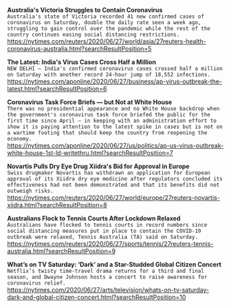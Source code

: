 **Australia's Victoria Struggles to Contain Coronavirus**\
`Australia's state of Victoria recorded 41 new confirmed cases of coronavirus on Saturday, double the daily rate seen a week ago, struggling to gain control over the pandemic while the rest of the country continues easing social distancing restrictions. `\
https://nytimes.com/reuters/2020/06/27/world/asia/27reuters-health-coronavirus-australia.html?searchResultPosition=5

**The Latest: India's Virus Cases Cross Half a Million**\
`NEW DELHI — India's confirmed coronavirus cases crossed half a million on Saturday with another record 24-hour jump of 18,552 infections.`\
https://nytimes.com/aponline/2020/06/27/business/ap-virus-outbreak-the-latest.html?searchResultPosition=6

**Coronavirus Task Force Briefs — but Not at White House**\
`There was no presidential appearance and no White House backdrop when the government's coronavirus task force briefed the public for the first time since April — in keeping with an administration effort to show it is paying attention to the latest spike in cases but is not on a wartime footing that should keep the country from reopening the economy.`\
https://nytimes.com/aponline/2020/06/27/us/politics/ap-us-virus-outbreak-white-house-1st-ld-writethru.html?searchResultPosition=7

**Novartis Pulls Dry Eye Drug Xiidra's Bid for Approval in Europe**\
`Swiss drugmaker Novartis has withdrawn an application for European approval of its Xiidra dry eye medicine after regulators concluded its effectiveness had not been demonstrated and that its benefits did not outweigh risks.`\
https://nytimes.com/reuters/2020/06/27/world/europe/27reuters-novartis-xiidra.html?searchResultPosition=8

**Australians Flock to Tennis Courts After Lockdown Relaxed**\
`Australians have flocked to tennis courts in record numbers since social distancing measures put in place to contain the COVID-19 outbreak were relaxed, Tennis Australia (TA) said on Saturday. `\
https://nytimes.com/reuters/2020/06/27/sports/tennis/27reuters-tennis-australia.html?searchResultPosition=9

**What’s on TV Saturday: ‘Dark’ and a Star-Studded Global Citizen Concert**\
`Netflix’s twisty time-travel drama returns for a third and final season, and Dwayne Johnson hosts a concert to raise awareness for coronavirus relief.`\
https://nytimes.com/2020/06/27/arts/television/whats-on-tv-saturday-dark-and-global-citizen-concert.html?searchResultPosition=10

